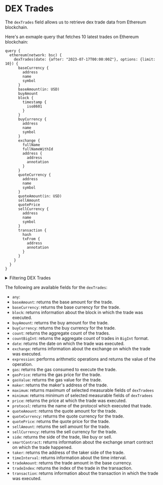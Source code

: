# DEX Trades

The `dexTrades` field allows us to retrieve dex trade data from Ethereum blockchain.

Here's an exmaple query that fetches 10 latest trades on Ethereum blockchain:

```
query {
  ethereum(network: bsc) {
    dexTrades(date: {after: "2023-07-17T00:00:00Z"}, options: {limit: 10}) {
      baseCurrency {
        address
        name
        symbol
      }
      baseAmount(in: USD)
      buyAmount
      block {
        timestamp {
          iso8601
        }
      }
      buyCurrency {
        address
        name
        symbol
      }
      exchange {
        fullName
        fullNameWithId
        address {
          address
          annotation
        }
      }
      quoteCurrency {
        address
        name
        symbol
      }
      quoteAmount(in: USD)
      sellAmount
      quotePrice
      sellCurrency {
        address
        name
        symbol
      }
      transaction {
        hash
        txFrom {
          address
          annotation
        }
      }
    }
  }
}
```

<details>
<summary>Filtering DEX Trades</summary>

DEX Trades can be filtered using following arguments:

- `any`:
- `baseCurrency`: Filter by the base currency of the trade.
- `blockHash`: Filter by the block hash.
- `buyAmount`: Filter by the buy amount of the trade.
- `buyCurrency`: Filter by the buy currency of the trade.
- `date`: Filter by the date of the trade.
- `exchangeAddress`: Filter by the exchange on which the trade happened.
- `exchangeName`: Filter by the name of the exchange.
- `height`: Filter by the block height of the trade.
- `maker`: Filter by the maker's address.
- `makerOrTaker`: Filter by the maker or taker's address.
- `makerSmartContractType`: Filter by the type of maker smart contract.
- `options`: Filter returned data by ordering, limiting, and constraining it.
- `price`:  Filter by the price.
- `priceAsymmetry`: Filter by the price asymmetry in the trade.
- `protocol`: Filter by the protocol on which the trade happened.
- `quoteCurrency`: Filter by the quote currency of the trade.
- `sellAmount`: Filter by the sell amount of the trade.
- `sellCurrency`: Filter by the sell currency in the trade.
- `smartContractAddress`: Filter by the address of the exchange smart contract.
- `taker`: Filter by the address of the taker.
- `takerSmartContractType`: Filter by the type of taker smart contract.
- `time`:Filter by the time of the trade.
- `tradeAmountUsd`: Filter by the trade amount in USD.
- `tradeIndex`: FFilter by the index of the trade in the transaction.
- `txHash`: Filter by the hash of the transaction in which the trade happened.
- `txSender`: Filter by the sender's address of the transaction.
- `txTo`: Filter by the address to which the transaction was sent.

</details>

The following are available fields for the `dexTrades`:

- `any`:
- `baseAmount`:  returns the base amount for the trade.
- `baseCurrency`: returns the base currency for the trade.
- `block`:  returns information about the block in which the trade was executed.
- `buyAmount`:  returns the buy amount for the trade.
- `buyCurrency`: returns the buy currency for the trade.
- `count`: returns the aggregate count of the trades.
- `countBigInt`:  returns the aggregate count of trades in `BigInt` format.
- `date`: returns the date on which the trade was executed.
- `exchange`: returns information about the exchange on which the trade was executed.
- `expression`: performs arithmetic operations and returns the value of the operation.
- `gas`: returns the gas consumed to execute the trade.
- `gasPrice`: returns the gas price for the trade.
- `gasValue`: returns the gas value for the trade.
- `maker`: returns the maker's address of the trade.
- `maximum`: returns maximum of selected measurable fields of `dexTradees`
- `minimum`: returns minimum of selected measurable fields of `dexTradees`
- `price`: returns the price at which the trade was executed.
- `protocol`:  returns the name of the protocol which executed that trade.
- `quoteAmount`: returns the quote amount for the trade.
- `quoteCurrency`: returns the quote currency for the trade.
- `quotePrice`: returns the quote price for the trade.
- `sellAmount`: returns the sell amount for the trade.
- `sellCurrency`: returns the sell currency for the trade.
- `side`: returns the side of the trade, like buy or sell.
- `smartContract`: returns information about the exchange smart contract on which the trade happened.
- `taker`: returns the address of the taker side of the trade.
- `timeInterval`: returns information about the time interval.
- `tradeAmount`: returns the trade amount in the base currency.
- `tradeIndex`: returns the index of the trade in the transaction.
- `transaction`:  returns information about the transaction in which the trade was executed.
  